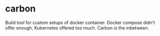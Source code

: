 # carbon
Build tool for custom setups of docker container. Docker compose didn't offer enough, Kubernetes offered too much. Carbon is the inbetween.
